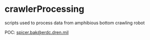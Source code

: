 # crawlerProcessing
scripts used to process data from amphibious bottom  crawling robot

POC: spicer.bak@erdc.dren.mil
